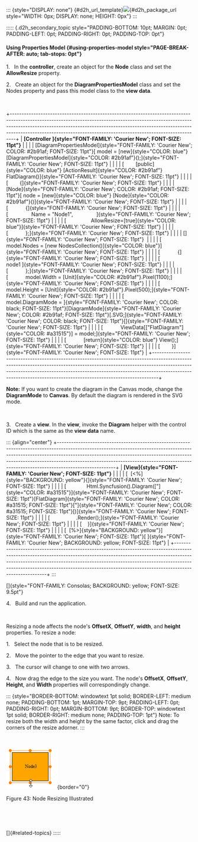 ::: {style="DISPLAY: none"}
[](ms-xhelp:///?Id=d2h_url_template){#d2h_url_template}![](!package_url!){#d2h_package_url style="WIDTH: 0px; DISPLAY: none; HEIGHT: 0px"}
:::

::::: {.d2h_secondary_topic style="PADDING-BOTTOM: 10pt; MARGIN: 0pt; PADDING-LEFT: 0pt; PADDING-RIGHT: 0pt; PADDING-TOP: 0pt"}
#### Using Properties Model {#using-properties-model style="PAGE-BREAK-AFTER: auto; tab-stops: 0pt"}

1.   In the **controller**, create an object for the **Node** class and set the **AllowResize** property.

2.   Create an object for the **DiagramPropertiesModel** class and set the Nodes property and pass this model class to the **view data**.

 

+--------------------------------------------------------------------------------------------------------------------------------------------------------------------------------------------------------------------------------------------------------------------------------------------------------------------------+
| **[Controller ]{style="FONT-FAMILY: 'Courier New'; FONT-SIZE: 11pt"}**                                                                                                                                                                                                                                                   |
|                                                                                                                                                                                                                                                                                                                          |
| [DiagramPropertiesModel]{style="FONT-FAMILY: 'Courier New'; COLOR: #2b91af; FONT-SIZE: 11pt"}[ model = [new]{style="COLOR: blue"} [DiagramPropertiesModel]{style="COLOR: #2b91af"}();]{style="FONT-FAMILY: 'Courier New'; FONT-SIZE: 11pt"}                                                                              |
|                                                                                                                                                                                                                                                                                                                          |
| [        [public]{style="COLOR: blue"} [ActionResult]{style="COLOR: #2b91af"} FlatDiagram()]{style="FONT-FAMILY: 'Courier New'; FONT-SIZE: 11pt"}                                                                                                                                                                        |
|                                                                                                                                                                                                                                                                                                                          |
| [        {]{style="FONT-FAMILY: 'Courier New'; FONT-SIZE: 11pt"}                                                                                                                                                                                                                                                         |
|                                                                                                                                                                                                                                                                                                                          |
| [Node]{style="FONT-FAMILY: 'Courier New'; COLOR: #2b91af; FONT-SIZE: 11pt"}[ node = [new]{style="COLOR: blue"} [Node]{style="COLOR: #2b91af"}()]{style="FONT-FAMILY: 'Courier New'; FONT-SIZE: 11pt"}                                                                                                                    |
|                                                                                                                                                                                                                                                                                                                          |
| [            {]{style="FONT-FAMILY: 'Courier New'; FONT-SIZE: 11pt"}                                                                                                                                                                                                                                                     |
|                                                                                                                                                                                                                                                                                                                          |
| [                Name = \"Node1\",                ]{style="FONT-FAMILY: 'Courier New'; FONT-SIZE: 11pt"}                                                                                                                                                                                                                 |
|                                                                                                                                                                                                                                                                                                                          |
| [                 AllowResize=[true]{style="COLOR: blue"}]{style="FONT-FAMILY: 'Courier New'; FONT-SIZE: 11pt"}                                                                                                                                                                                                          |
|                                                                                                                                                                                                                                                                                                                          |
| [            };]{style="FONT-FAMILY: 'Courier New'; FONT-SIZE: 11pt"}                                                                                                                                                                                                                                                    |
|                                                                                                                                                                                                                                                                                                                          |
| []{style="FONT-FAMILY: 'Courier New'; FONT-SIZE: 11pt"}                                                                                                                                                                                                                                                                  |
|                                                                                                                                                                                                                                                                                                                          |
| [            model.Nodes = [new NodesCollection()]{style="COLOR: blue"}]{style="FONT-FAMILY: 'Courier New'; FONT-SIZE: 11pt"}                                                                                                                                                                                            |
|                                                                                                                                                                                                                                                                                                                          |
| [            {]{style="FONT-FAMILY: 'Courier New'; FONT-SIZE: 11pt"}                                                                                                                                                                                                                                                     |
|                                                                                                                                                                                                                                                                                                                          |
| [                node1 ]{style="FONT-FAMILY: 'Courier New'; FONT-SIZE: 11pt"}                                                                                                                                                                                                                                            |
|                                                                                                                                                                                                                                                                                                                          |
| [            };]{style="FONT-FAMILY: 'Courier New'; FONT-SIZE: 11pt"}                                                                                                                                                                                                                                                    |
|                                                                                                                                                                                                                                                                                                                          |
| [            model.Width = [Unit]{style="COLOR: #2b91af"}.Pixel(1100);]{style="FONT-FAMILY: 'Courier New'; FONT-SIZE: 11pt"}                                                                                                                                                                                             |
|                                                                                                                                                                                                                                                                                                                          |
| [            model.Height = [Unit]{style="COLOR: #2b91af"}.Pixel(500);]{style="FONT-FAMILY: 'Courier New'; FONT-SIZE: 11pt"}                                                                                                                                                                                             |
|                                                                                                                                                                                                                                                                                                                          |
| [            model.DiagramMode = ]{style="FONT-FAMILY: 'Courier New'; COLOR: black; FONT-SIZE: 11pt"}[DiagramMode]{style="FONT-FAMILY: 'Courier New'; COLOR: #2b91af; FONT-SIZE: 11pt"}[.SVG;]{style="FONT-FAMILY: 'Courier New'; COLOR: black; FONT-SIZE: 11pt"}[]{style="FONT-FAMILY: 'Courier New'; FONT-SIZE: 11pt"} |
|                                                                                                                                                                                                                                                                                                                          |
| [            ViewData\[[\"FlatDiagram\"]{style="COLOR: #a31515"}\] = model;]{style="FONT-FAMILY: 'Courier New'; FONT-SIZE: 11pt"}                                                                                                                                                                                        |
|                                                                                                                                                                                                                                                                                                                          |
| [            [return]{style="COLOR: blue"} View();]{style="FONT-FAMILY: 'Courier New'; FONT-SIZE: 11pt"}                                                                                                                                                                                                                 |
|                                                                                                                                                                                                                                                                                                                          |
| [        }]{style="FONT-FAMILY: 'Courier New'; FONT-SIZE: 11pt"}                                                                                                                                                                                                                                                         |
+--------------------------------------------------------------------------------------------------------------------------------------------------------------------------------------------------------------------------------------------------------------------------------------------------------------------------+

**Note:** If you want to create the diagram in the Canvas mode, change the **DiagramMode** to **Canvas**. By default the diagram is rendered in the SVG mode.

 

3.   Create a **view**. In the **view**, invoke the **Diagram** helper with the control ID which is the same as the **view data** name.

::: {align="center"}
+------------------------------------------------------------------------------------------------------------------------------------------------------------------------------------------------------------------------------------------------------------------------------------------------------------------------------------------------+
| **[View]{style="FONT-FAMILY: 'Courier New'; FONT-SIZE: 11pt"}**                                                                                                                                                                                                                                                                                |
|                                                                                                                                                                                                                                                                                                                                                |
| [  [\<%]{style="BACKGROUND: yellow"}{]{style="FONT-FAMILY: 'Courier New'; FONT-SIZE: 11pt"}                                                                                                                                                                                                                                                    |
|                                                                                                                                                                                                                                                                                                                                                |
| [              Html.Syncfusion().Diagram([\"]{style="COLOR: #a31515"}]{style="FONT-FAMILY: 'Courier New'; FONT-SIZE: 11pt"}[FlatDiagram]{style="FONT-FAMILY: 'Courier New'; COLOR: #a31515; FONT-SIZE: 11pt"}[\"]{style="FONT-FAMILY: 'Courier New'; COLOR: #a31515; FONT-SIZE: 11pt"}[)]{style="FONT-FAMILY: 'Courier New'; FONT-SIZE: 11pt"} |
|                                                                                                                                                                                                                                                                                                                                                |
| [                  .Render();]{style="FONT-FAMILY: 'Courier New'; FONT-SIZE: 11pt"}                                                                                                                                                                                                                                                            |
|                                                                                                                                                                                                                                                                                                                                                |
| [    }]{style="FONT-FAMILY: 'Courier New'; FONT-SIZE: 11pt"}                                                                                                                                                                                                                                                                                   |
|                                                                                                                                                                                                                                                                                                                                                |
| [  [%\>]{style="BACKGROUND: yellow"}]{style="FONT-FAMILY: 'Courier New'; FONT-SIZE: 11pt"}[ ]{style="FONT-FAMILY: 'Courier New'; BACKGROUND: yellow; FONT-SIZE: 11pt"}                                                                                                                                                                         |
+------------------------------------------------------------------------------------------------------------------------------------------------------------------------------------------------------------------------------------------------------------------------------------------------------------------------------------------------+
:::

[]{style="FONT-FAMILY: Consolas; BACKGROUND: yellow; FONT-SIZE: 9.5pt"} 

4.   Build and run the application.

 

Resizing a node affects the node\'s **OffsetX**, **OffsetY**, **width**, and **height** properties. To resize a node:  

1.   Select the node that is to be resized.

2.   Move the pointer to the edge that you want to resize.

3.   The cursor will change to one with two arrows.

4.   Now drag the edge to the size you want. The node\'s **OffsetX**, **OffsetY**, **Height**, and **Width** properties will correspondingly change. 

::: {style="BORDER-BOTTOM: windowtext 1pt solid; BORDER-LEFT: medium none; PADDING-BOTTOM: 1pt; MARGIN-TOP: 9pt; PADDING-LEFT: 0pt; PADDING-RIGHT: 0pt; MARGIN-BOTTOM: 9pt; BORDER-TOP: windowtext 1pt solid; BORDER-RIGHT: medium none; PADDING-TOP: 1pt"}
Note: To resize both the width and height by the same factor, click and drag the corners of the resize adorner.
:::

 

![Description: C:\\Users\\maithiliyk\\Desktop\\Capture.PNG](ImagesExt/image70_47.png){border="0"}

Figure 43: Node Resizing Illustrated

 

 

[]{#related-topics}
:::::
